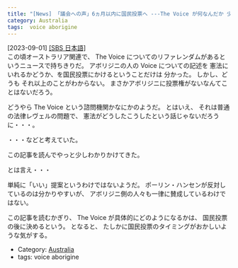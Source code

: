 ```yaml
---
title: "[News] 「議会への声」6ヵ月以内に国民投票へ ---The Voice が何なんだか 少しだけ分かった"
category: Australia
tags:  voice aborigine
---
```


[2023-09-01] [[SBS 日本語]](https://www.sbs.com.au/language/japanese/ja/article/voice-bill-passes-triggering-referendum/qtgx2jvrq?utm_source=pocket_saves)  
 この頃オーストラリア関連で、
The Voice についてのリファレンダムがあるというニュースで持ちきりだ。
アボリジニの人の Voice についての記述を
憲法にいれるかどうか、を国民投票にかけるということだけは
分かった。
しかし、どうも
それ以上のことがわからない。
まさかアボリジニに投票権がないなんてことはないだろう。

 どうやら The Voice という諮問機関かなにかのようだ。
とはいえ、
それは普通の法律レヴェルの問題で、
憲法がどうしたこうしたという話じゃないだろうに・・・。

 ・・・などと考えていた。

 この記事を読んでやっと少しわかりかけてきた。

 とは言え・・・

 単純に「いい」提案というわけではないようだ。
ポーリン・ハンセンが反対しているのは分かりやすいが、
アボリジニ側の人々も一律に賛成しているわけではない。

 この記事を読むかぎり、
The Voice が具体的にどのようになるかは、
国民投票の後に決めるという。
となると、
たしかに国民投票のタイミングがおかしいような気がする。

- Category: [Australia](/categories.html#Australia)
- tags:  voice aborigine

